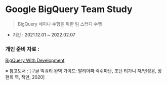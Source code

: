 # Google BigQuery Team Study
>BigQuery 세미나 수행을 위한 팀 스터디 수행

* 기간 : 2021.12.01 ~ 2022.02.07

### 개인 준비 자료 :
[BigQuery With Development](https://github.com/jbbang-dev/bigquery_study/blob/master/ch05/%EB%B9%85%EC%BF%BC%EB%A6%AC%EB%A5%BC%20%ED%99%9C%EC%9A%A9%ED%95%9C%20%EA%B0%9C%EB%B0%9C.md)


※ 참고도서 : [구글 빅쿼리 완벽 가이드: 발리아파 락쉬마난, 조던 티가니 저/변성윤, 장현희 역, 책만, 2020]
